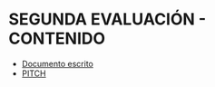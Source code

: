 # SEGUNDA EVALUACIÓN - CONTENIDO

* [Documento escrito](Tareas/Segunda-Evaluación/Ay'Voy.pdf)
* [PITCH](https://youtu.be/ZY0VfEeZpjQ)

